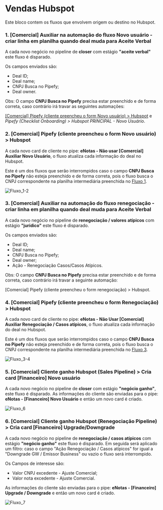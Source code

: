 # Vendas Hubspot

Este bloco contem os fluxos que envolvem origem ou destino no Hubspot.

### 1. [Comercial] Auxiliar na automação do fluxo Novo usuário - criar linha em planilha quando deal muda para Aceite Verbal

A cada novo negócio no pipeline de **closer** com estágio **"aceite verbal"** este fluxo é disparado. 

Os campos enviados são:

* Deal ID;
* Deal name;
* CNPJ Busca no Pipefy;
* Deal owner.

Obs: O campo **CNPJ Busca no Pipefy** precisa estar preenchido e de forma correta, caso contrário irá travar as seguintes automações: 

[[Comercial] Pipefy (cliente preencheu o form Novo usuário) > Hubspot](#2-comercial-pipefy-cliente-preencheu-o-form-novo-usuário--hubspot) e *Pipefy (Checklist Onboarding) > Hubspot PRINCIPAL - Novo Usuário*.

### 2. [Comercial] Pipefy (cliente preencheu o form Novo usuário) > Hubspot

A cada novo card de cliente no pipe: **eNotas - Não usar [Comercial] Auxiliar Novo Usuário**, o fluxo atualiza cada informação do deal no Hubspot.

Este é um dos fluxos que serão interrompidos caso o campo **CNPJ Busca no Pipefy** não esteja preenchido e de forma correta, pois o fluxo busca o CNPJ correspondente na planilha intermediária preenchida no [Fluxo 1](#1-comercial-auxiliar-na-automação-do-fluxo-novo-usuário---criar-linha-em-planilha-quando-deal-muda-para-aceite-verbal).

![Fluxo_1-2](https://github.com/eNotas/1.Fluxos_Zapier/blob/main/imagens/Fluxo_1-2.jpg)

### 3. [Comercial] Auxiliar na automação do fluxo renegociação - criar linha em planilha quando deal muda para Aceite Verbal

A cada novo negócio no pipeline de **renegociação / valores** **atípicos** com estágio **"jurídico"** este fluxo é disparado. 

Os campos enviados são:

* Deal ID;
* Deal name;
* CNPJ Busca no Pipefy;
* Deal owner;
* Ação - Renegociação Casos/Casos Atípicos.

Obs: O campo **CNPJ Busca no Pipefy** precisa estar preenchido e de forma correta, caso contrário irá travar a seguinte automação: 

[Comercial] Pipefy (cliente preencheu o form renegociação) > Hubspot.

### 4. [Comercial] Pipefy (cliente preencheu o form Renegociação) > Hubspot

A cada novo card de cliente no pipe: **eNotas - Não Usar [Comercial] Auxiliar Renegociação / Casos atípicos**, o fluxo atualiza cada informação do deal no Hubspot.

Este é um dos fluxos que serão interrompidos caso o campo **CNPJ Busca no Pipefy** não esteja preenchido e de forma correta, pois o fluxo busca o CNPJ correspondente na planilha intermediária preenchida no [Fluxo 3](#1-comercial-auxiliar-na-automação-do-fluxo-novo-usuário---criar-linha-em-planilha-quando-deal-muda-para-aceite-verbal).

![Fluxo_3-4](https://github.com/eNotas/1.Fluxos_Zapier/blob/main/imagens/Fluxo_3-4.jpg)

### 5. [Comercial] Cliente ganho Hubspot (Sales Pipeline) > Cria card [Financeiro] Novo usuário

A cada novo negócio no pipeline de **closer** com estágio **"negócio ganho"**, este fluxo é disparado. As informações do cliente são enviadas para o pipe: **eNotas - [Financeiro] Novo Usuário** e então um novo card é criado.

![Fluxo_6](https://github.com/eNotas/1.Fluxos_Zapier/blob/main/imagens/Fluxo_6.jpg)

### 6. [Comercial] Cliente ganho Hubspot (Renegociação Pipeline) > Cria card [Financeiro] Upgrade/Downgrade

A cada novo negócio no pipeline de **renegociação / casos atípicos** com estágio **"negócio ganho"** este fluxo é disparado. Em seguida será aplicado um filtro: caso o campo "Ação Renegociação / Casos atípicos" for igual a "Downgrade GW / Emissor Business" ou vazio o fluxo será interrompido.

Os Campos de interesse são:

* Valor CNPJ excedente - Ajuste Comercial;
* Valor nota excedente - Ajuste Comercial.

As informações do cliente são enviadas para o pipe: **eNotas - [Financeiro] Upgrade / Downgrade** e então um novo card é criado.

![Fluxo_7](https://github.com/eNotas/1.Fluxos_Zapier/blob/main/imagens/Fluxo_7.jpg)





